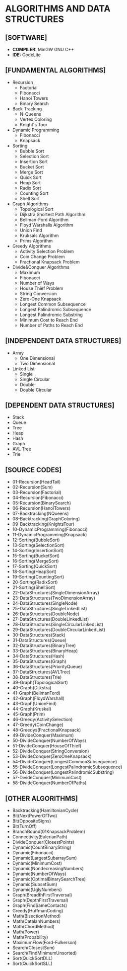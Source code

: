 # ALGORITHMS AND DATA STRUCTURES 

## [SOFTWARE]
* **COMPILER:** MinGW GNU C++ 
* **IDE:** CodeLite 

## [FUNDAMENTAL ALGORITHMS]
* Recursion
  - Factorial
  - Fibonacci
  - Hanoi Towers
  - Binary Search
* Back Tracking
  - N-Queens
  - Vertex Coloring
  - Knight's Tour
* Dynamic Programming
  - Fibonacci
  - Knapsack
* Sorting
  - Bubble Sort
  - Selection Sort
  - Insertion Sort
  - Bucket Sort
  - Merge Sort
  - Quick Sort
  - Heap Sort
  - Radix Sort
  - Counting Sort
  - Shell Sort
* Graph Algorithms
  - Topological Sort
  - Dijkstra Shortest Path Algorithm
  - Bellman-Ford Algorithm
  - Floyd Warshalls Algorithm
  - Union Find
  - Kruksals Algorithm
  - Prims Algorithm
* Greedy Algorithms
  - Activity Selection Problem
  - Coin Change Problem
  - Fractional Knapsack Problem
* Divide&Conquer Algorithms
  - Maximum
  - Fibonacci
  - Number of Ways
  - House Thief Problem
  - String Conversion
  - Zero-One Knapsack
  - Longest Common Subsequence
  - Longest Palindromic Subsequence
  - Longest Palindromic Substring
  - Minimum Cost to Reach End
  - Number of Paths to Reach End

## [INDEPENDENT DATA STRUCTURES]
* Array
  - One Dimensional
  - Two Dimensional
* Linked List
  - Single
  - Single Circular
  - Double
  - Double Circular

## [DEPENDENT DATA STRUCTURES]
* Stack
* Queue
* Tree
* Heap
* Hash
* Graph
* AVL Tree
* Trie

## [SOURCE CODES]
- 01-Recursion(HeadTail)
- 02-Recursion(Sum)
- 03-Recursion(Factorial)
- 04-Recursion(Fibonacci)
- 05-Recursion(BinarySearch)
- 06-Recursion(HanoiTowers)
- 07-Backtracking(NQueens)
- 08-Backtracking(GraphColoring)
- 09-Backtracking(KnightsTour)
- 10-DynamicProgramming(Fibonacci)
- 11-DynamicProgramming(Knapsack)
- 12-Sorting(BubbleSort)
- 13-Sorting(SelectionSort)
- 14-Sorting(InsertionSort)
- 15-Sorting(BucketSort)
- 16-Sorting(MergeSort)
- 17-Sorting(QuickSort)
- 18-Sorting(HeapSort)
- 19-Sorting(CountingSort)
- 20-Sorting(RadixSort)
- 21-Sorting(ShellSort)
- 22-DataStructures(SingleDimensionArray)
- 23-DataStructures(TwoDimensionArray)
- 24-DataStructures(SingleNode)
- 25-DataStructures(SingleLinkedList)
- 26-DataStructures(DoubleNode)
- 27-DataStructures(DoubleLinkedList)
- 28-DataStructures(SingleCircularLinkedList)
- 29-DataStructures(DoubleCircularLinkedList)
- 30-DataStructures(Stack)
- 31-DataStructures(Queue)
- 32-DataStructures(BinaryTree)
- 33-DataStructures(BinaryHeap)
- 34-DataStructures(Hash)
- 35-DataStructures(Graph)
- 36-DataStructures(PriorityQueue)
- 37-DataStructures(AVLTree)
- 38-DataStructures(Trie)
- 39-Graph(TopologicalSort)
- 40-Graph(Dijkstra)
- 41-Graph(BellmanFord)
- 42-Graph(FloydWarshall)
- 43-Graph(UnionFind)
- 44-Graph(Kruskal)
- 45-Graph(Prim)
- 46-Greedy(ActivitySelection)
- 47-Greedy(CoinChange)
- 48-Greedys(FractionalKnapsack)
- 49-DivideConquer(Maximum)
- 50-DivideConquer(NumberOfWays)
- 51-DivideConquer(HouseOfThief)
- 52-DivideConquer(StringConversion)
- 53-DivideConquer(ZeroOneKnapsack)
- 54-DivideConquer(LongestCommonSubsequence)
- 55-DivideConquer(LongestPalindromicSubsequence)
- 56-DivideConquer(LongestPalindromicSubstring)
- 57-DivideConquer(MinimumCost)
- 58-DivideConquer(NumberOfPaths)

## [OTHER ALGORITHMS]
- Backtracking(HamiltonianCycle)
- Bit(NextPowerOfTwo)
- Bit(OppositeSigns)
- Bit(TurnOff)
- BranchBound(01KnapsackProblem)
- Connectivity(EulerianPath)
- DivideConquer(ClosestPoints)
- Dynamic(CountBinaryString)
- Dynamic(Fibonacci)
- Dynamic(LargestSubarraySum)
- Dynamic(MinimumCost)
- Dynamic(NondecreasingNumbers)
- Dynamic(NumberOfWays)
- Dynamic(OptimalBinarySearchTree)
- Dynamic(SubsetSum)
- Dynamic(UglyNumbers)
- Graph(BreadthFirstTraversal)
- Graph(DepthFirstTraversal)
- Graph(FindSameContacts)
- Greedy(HuffmanCoding)
- Math(BisectionMethod)
- Math(CatalanNumbers)
- Math(ChordMethod)
- Math(Power)
- Math(Probability)
- MaximumFlow(Ford-Fulkerson)
- Search(ClosestSum)
- Search(FindMinimumUnsorted)
- Sort(QuickSortDLL)
- Sort(QuickSortSLL)